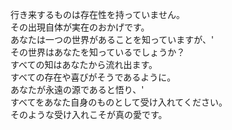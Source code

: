 行き来するものは存在性を持っていません。  
その出現自体が実在のおかげです。  
あなたは一つの世界があることを知っていますが、'  
その世界はあなたを知っているでしょうか？  
すべての知はあなたから流れ出ます。  
すべての存在や喜びがそうであるように。  
あなたが永遠の源であると悟り、'  
すべてをあなた自身のものとして受け入れてください。  
そのような受け入れこそが真の愛です。